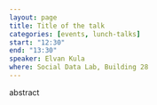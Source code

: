 ```yaml
---
layout: page
title: Title of the talk
categories: [events, lunch-talks]
start: "12:30"
end: "13:30"
speaker: Elvan Kula
where: Social Data Lab, Building 28
---
```


abstract
